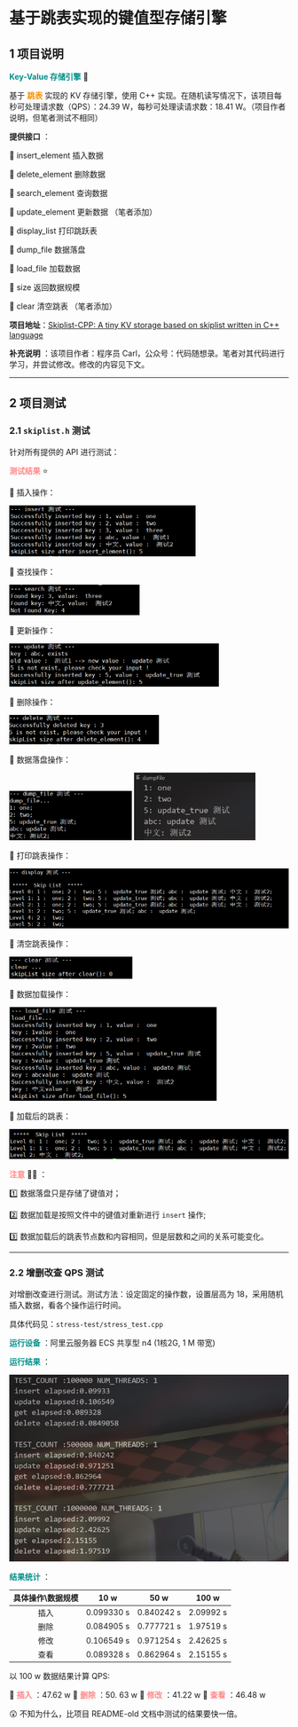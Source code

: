 # 基于跳表实现的键值型存储引擎

## 1 项目说明

**<font color = 008F88>Key-Value 存储引擎</font>**  :sunflower:

基于 **<font color = F88F00>跳表</font>** 实现的 KV 存储引擎，使用 C++ 实现。在随机读写情况下，该项目每秒可处理请求数（QPS）：24.39 W，每秒可处理读请求数：18.41 W。（项目作者说明，但笔者测试不相同）

**提供接口** ：

:small_blue_diamond: insert_element  插入数据

:small_orange_diamond: delete_element 删除数据

:small_blue_diamond: search_element 查询数据

:small_orange_diamond: update_element 更新数据 （笔者添加）

:small_blue_diamond: display_list  打印跳跃表

:small_orange_diamond: dump_file  数据落盘

:small_blue_diamond: load_file 加载数据

:small_orange_diamond: size  返回数据规模

:small_blue_diamond: clear  清空跳表 （笔者添加）

**项目地址**：[Skiplist-CPP: A tiny KV storage based on skiplist written in C++ language ](https://github.com/youngyangyang04/Skiplist-CPP)

**补充说明** ：该项目作者：程序员 Carl，公众号：代码随想录。笔者对其代码进行学习，并尝试修改。修改的内容见下文。

----

## 2 项目测试

### 2.1 `skiplist.h` 测试

针对所有提供的 API 进行测试：

**<font color = FF8888>测试结果</font>** :star:

:small_blue_diamond: 插入操作：

<img src="Skiplist-CPP/insert_test.png" style="zoom:61%;" />

:small_orange_diamond: 查找操作：

<img src="Skiplist-CPP/search_test.png" style="zoom:61%;" />

:small_blue_diamond: 更新操作：

<img src="Skiplist-CPP/update_test.png" style="zoom:61%;" />

:small_orange_diamond: 删除操作：

<img src="Skiplist-CPP/delete_test.png" style="zoom:61%;" />

:small_blue_diamond: 数据落盘操作：

<img src="Skiplist-CPP/dump_test.png" style="zoom:61%;" />     <img src="Skiplist-CPP/dumpFile.png" style="zoom:61%;" />

:small_orange_diamond: 打印跳表操作：

<img src="Skiplist-CPP/display_test.png" style="zoom:61%;" />

:small_blue_diamond: 清空跳表操作：

<img src="Skiplist-CPP/clear_test.png" style="zoom:61%;" />

:small_orange_diamond: 数据加载操作：

<img src="Skiplist-CPP/load_test.png" style="zoom:61%;" />

:small_blue_diamond: 加载后的跳表：

<img src="Skiplist-CPP/display_test2.png" style="zoom:61%;" />



**<font color = FF8888>注意</font>** :raising_hand_man:  ：

:one: 数据落盘只是存储了键值对；

:two: 数据加载是按照文件中的键值对重新进行 `insert`  操作;

:three: 数据加载后的跳表节点数和内容相同，但是层数和之间的关系可能变化。

-----

### 2.2  增删改查 QPS 测试

对增删改查进行测试。测试方法：设定固定的操作数，设置层高为 18，采用随机插入数据，看各个操作运行时间。

具体代码见：`stress-test/stress_test.cpp`

**<font color = 008F88>运行设备</font>** ：阿里云服务器 ECS 共享型 n4 (1核2G, 1 M 带宽)

**<font color = 008F88>运行结果</font>** ：

<img src="Skiplist-CPP/qps_test.png" style="zoom:61%;" />

**<font color = 008F88>结果统计</font>** ：

| 具体操作\数据规模 |    10 w    |    50 w    |   100 w   |
| :---------------: | :--------: | :--------: | :-------: |
|       插入        | 0.099330 s | 0.840242 s | 2.09992 s |
|       删除        | 0.084905 s | 0.777721 s | 1.97519 s |
|       修改        | 0.106549 s | 0.971254 s | 2.42625 s |
|       查看        | 0.089328 s | 0.862964 s | 2.15155 s |

以 100 w 数据结果计算 QPS:

:small_blue_diamond: **<font color = FF8888>插入</font>** ：47.62 w :small_orange_diamond: **<font color = FF8888>删除</font>** ：50. 63 w :small_blue_diamond: **<font color = FF8888>修改</font>** ：41.22 w :small_orange_diamond: **<font color = FF8888>查看</font>** ：46.48 w

:astonished: 不知为什么，比项目 README-old 文档中测试的结果要快一倍。
